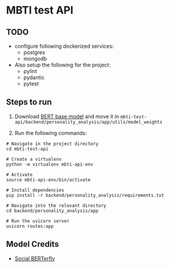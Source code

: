 # MBTI test API

## TODO
- configure following dockerized services:
    - postgres
    - mongodb
- Also setup the following for the project:
    - pylint
    - pydantic
    - pytest

## Steps to run

1. Download [BERT base model](https://drive.google.com/file/d/1RZfRdgFt2llPRWqXHwNiYej8BgZJHInf/view?usp=sharing) and move it in `mbti-test-api/backend/personality_analysis/app/utils/model_weights`

2. Run the following commands:
```
# Navigate in the project directory
cd mbti-test-api

# Create a virtualenv
python -m virtualenv mbti-api-env

# Activate
source mbti-api-env/bin/activate

# Install dependencies
pip install -r backend/personality_analysis/requirements.txt

# Navigate into the relevant directory
cd backend/personality_analysis/app

# Run the uvicorn server
uvicorn routes:app

```
## Model Credits
- [Social BERTerfly](https://github.com/MLH-Fellowship/Social-BERTerfly)
